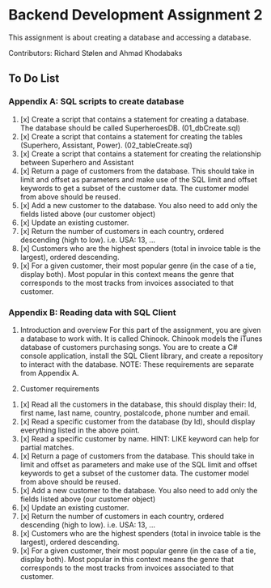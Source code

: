 # Backend Development Assignment 2

This assignment is about creating a database and accessing a database.

Contributors: Richard Stølen and Ahmad Khodabaks

## To Do List

### Appendix A: SQL scripts to create database

1. [x] Create a script that contains a statement for creating a database. The database should be called SuperheroesDB. (01_dbCreate.sql)
2. [x] Create a script that contains a statement for creating the tables (Superhero, Assistant, Power). (02_tableCreate.sql)
3. [x] Create a script that contains a statement for creating the relationship between Superhero and Assistant
4. [x] Return a page of customers from the database. This should take in limit and offset as parameters and make use
of the SQL limit and offset keywords to get a subset of the customer data. The customer model from above
should be reused.
5. [x] Add a new customer to the database. You also need to add only the fields listed above (our customer object)
6. [x] Update an existing customer.
7. [x] Return the number of customers in each country, ordered descending (high to low). i.e. USA: 13, ...
8. [x] Customers who are the highest spenders (total in invoice table is the largest), ordered descending.
9. [x] For a given customer, their most popular genre (in the case of a tie, display both). Most popular in this context
means the genre that corresponds to the most tracks from invoices associated to that customer.


### Appendix B: Reading data with SQL Client

1) Introduction and overview
For this part of the assignment, you are given a database to work with. It is called Chinook.
Chinook models the iTunes database of customers purchasing songs. You are to create a C# console application, install
the SQL Client library, and create a repository to interact with the database.
NOTE: These requirements are separate from Appendix A.

2) Customer requirements

1. [x] Read all the customers in the database, this should display their: Id, first name, last name, country, postalcode, phone number and email.
2. [x] Read a specific customer from the database (by Id), should display everything listed in the above point.
3. [x] Read a specific customer by name. HINT: LIKE keyword can help for partial matches.
4. [x] Return a page of customers from the database. This should take in limit and offset as parameters and make use
of the SQL limit and offset keywords to get a subset of the customer data. The customer model from above
should be reused.
5. [x] Add a new customer to the database. You also need to add only the fields listed above (our customer object)
6. [x] Update an existing customer.
7. [x] Return the number of customers in each country, ordered descending (high to low). i.e. USA: 13, ...
8. [x] Customers who are the highest spenders (total in invoice table is the largest), ordered descending.
9. [x] For a given customer, their most popular genre (in the case of a tie, display both). Most popular in this context
means the genre that corresponds to the most tracks from invoices associated to that customer.
